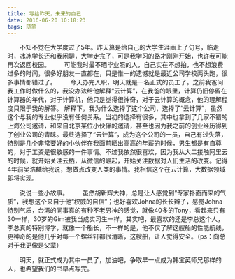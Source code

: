 ```yaml
---
title: 写给昨天，未来的自己
date: 2016-06-20 10:18:23
tags: 随笔
---
```

&emsp;&emsp;不知不觉在大学度过了5年。昨天算是给自己的大学生涯画上了句号，临走时，冰冰学长还和我闲聊，大学走完了，可是我学习的路才刚刚开始，也许我可能再次返回校园。
&emsp;&emsp;可能我时最不晒毕业照的人，自己实在不想拍，也不想浪费过多的时间，很多好朋友一直都在，只是惟一的遗憾就是最近公司学校两头跑，很多事情都错过了。
&emsp;&emsp;今天办完入职，明天就是一名正式的员工了。之前我爸问我工作时做什么的，我没办法给他解释“云计算”，在我爸的眼里，计算仍旧停留在计算器的年代，对于计算机，他只是觉得很神奇，对于云计算的概念，他的理解程度只限于我的解答。
解释下，我为什么选择了这个公司，选择了“云计算”，虽然这个与我的专业似乎没有任何关系。当初的选择有很多，其中也拿到了几家不错的上海公司邀请，和来自北京某位小伙伴的邀请，甚至也因为我之前的创业经历得到了创业公司的青睐。最终选择了“云计算”，成为这个公司的一员，自己有过失落，特别是几个非常要好的小伙伴在我面前晒出高高的年薪的时候，男生都是有自尊的，对于工资是很敏感的一件事情。不过我依然很喜欢，因为我从大二接触阿里云的时候，就开始关注云栖，从微信的崛起，开始关注数据对人们生活的改变。记得4年前吴浩麟给我说，想做点改变人类的事情。我相信这个在云计算，大数据领域即将实现。

&emsp;&emsp;说说一些小故事。
&emsp;&emsp;虽然胡新辉大神，总是让人感觉到“专家扑面而来的气质”，我想这个来自于他“权威的自信”；也好喜欢Johna的长长辫子，感觉Johna特别气质，台湾的同事真的有种不老男神的感觉，就像40多的Tony，看起来只有30一样，30岁的Gim被我当成实习生一样。其实吧，最喜欢的还是李总这个人，李总真的特别博学，就像一个船长，不一样的是，他不仅了解这艘船的性能航线，更神奇的是他几乎对每一个螺丝钉都很清晰，这艘船，让人觉得安全。（ps：向总对于我更像是父辈）

&emsp;&emsp;明天，就正式成为其中一员了，加油吧，争取早一点成为韩宝英师兄那样的人，也希望我们的书早点写完。


